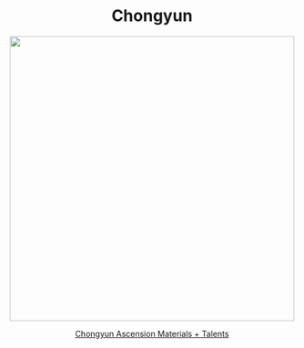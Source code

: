 <body>
  <div align="center">
    <h1> Chongyun </h1>
<img src="https://static.wikia.nocookie.net/genshin-impact/images/2/2f/Personagem_Chongyun_Desejo.png/revision/latest/scale-to-width/360?cb=20220907163440&path-prefix=pt-br" width=500>
<p></p>
<a href="">Chongyun Ascension Materials + Talents</a><br>
  
  </div>
</body>
